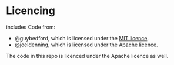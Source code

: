 # Licencing

includes Code from:

- @guybedford, which is licensed under the [MIT licence](https://opensource.org/licenses/mit).
- @joeldenning, which is licensed under the [Apache licence](https://opensource.org/licenses/Apache-2.0).

The code in this repo is licenced under the Apache licence as well.